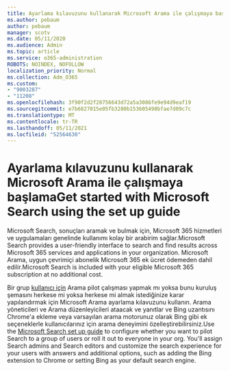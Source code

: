 ```yaml
---
title: Ayarlama kılavuzunu kullanarak Microsoft Arama ile çalışmaya başlama
ms.author: pebaum
author: pebaum
manager: scotv
ms.date: 05/11/2020
ms.audience: Admin
ms.topic: article
ms.service: o365-administration
ROBOTS: NOINDEX, NOFOLLOW
localization_priority: Normal
ms.collection: Adm_O365
ms.custom:
- "9003287"
- "11208"
ms.openlocfilehash: 3f90f2d2f20756643d72a5a3086fe9e94d9eaf19
ms.sourcegitcommit: e7b6827015e05fb3280b153605498bfae7d09c7c
ms.translationtype: MT
ms.contentlocale: tr-TR
ms.lasthandoff: 05/11/2021
ms.locfileid: "52564630"
---
```

# <a name="get-started-with-microsoft-search-using-the-set-up-guide"></a><span data-ttu-id="04a38-102">Ayarlama kılavuzunu kullanarak Microsoft Arama ile çalışmaya başlama</span><span class="sxs-lookup"><span data-stu-id="04a38-102">Get started with Microsoft Search using the set up guide</span></span>

<span data-ttu-id="04a38-103">Microsoft Search, sonuçları aramak ve bulmak için, Microsoft 365 hizmetleri ve uygulamaları genelinde kullanımı kolay bir arabirim sağlar.</span><span class="sxs-lookup"><span data-stu-id="04a38-103">Microsoft Search provides a user-friendly interface to search and find results across Microsoft 365 services and applications in your organization.</span></span> <span data-ttu-id="04a38-104">Microsoft Arama, uygun çevrimiçi abonelik Microsoft 365 ek ücret ödemeden dahil edilir.</span><span class="sxs-lookup"><span data-stu-id="04a38-104">Microsoft Search is included with your eligible Microsoft 365 subscription at no additional cost.</span></span> 

<span data-ttu-id="04a38-105">Bir grup [kullanıcı için](https://go.microsoft.com/fwlink/?linkid=2156919) Arama pilot çalışması yapmak mı yoksa bunu kuruluş şemasını herkese mi yoksa herkese mi almak istediğinize karar yapılandırmak için Microsoft Arama ayarlama kılavuzunu kullanın. Arama yöneticileri ve Arama düzenleyicileri ataacak ve yanıtlar ve Bing uzantısını Chrome'a ekleme veya varsayılan arama motorunuz olarak Bing gibi ek seçeneklerle kullanıcılarınız için arama deneyimini özelleştirebilirsiniz.</span><span class="sxs-lookup"><span data-stu-id="04a38-105">Use the [Microsoft Search set up guide](https://go.microsoft.com/fwlink/?linkid=2156919) to configure whether you want to pilot Search to a group of users or roll it out to everyone in your org. You'll assign Search admins and Search editors and customize the search experience for your users with answers and additional options, such as adding the Bing extension to Chrome or setting Bing as your default search engine.</span></span>